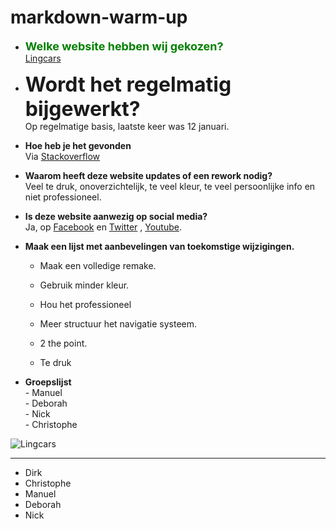 # markdown-warm-up


- <font size = "4" color=GREEN>**Welke website hebben wij gekozen?**</font> <br>
 [Lingcars](https://www.lingscars.com/)

- **<font size = "6">Wordt het regelmatig bijgewerkt?** </font><br>
Op regelmatige basis, laatste keer was 12 januari.

- **Hoe heb je het gevonden**<br>
Via [Stackoverflow](stackoverflow.com/)

- **Waarom heeft deze website updates of een rework nodig?** <br>
Veel te druk, onoverzichtelijk, te veel kleur, te veel persoonlijke info en niet professioneel. <br>

- **Is deze website aanwezig op social media?** <br>
Ja, op [Facebook](https://www.facebook.com/lingscars/) en [Twitter](https://twitter.com/LINGsCARS) , [Youtube](https://www.youtube.com/user/LINGsCARS).

- **Maak een lijst met aanbevelingen van toekomstige wijzigingen.**<br>
    - Maak een volledige remake.<br>
    - Gebruik minder kleur.<br>
    - Hou het professioneel<br>
    - Meer structuur het navigatie systeem. <br>
    - 2 the point. 

    

    - Te druk

- **Groepslijst**<br> - Manuel<br> - Deborah<br> - Nick<br> - Christophe




![Lingcars](https://scontent-ams3-1.xx.fbcdn.net/v/t1.0-9/13007237_824036854392888_4843025359792640940_n.jpg?_nc_cat=108&_nc_ht=scontent-ams3-1.xx&oh=583e2b0790e5c7fcc54191efb53affb3&oe=5CCDC040) 


---


      
- Dirk<br>
- Christophe<br>
- Manuel <br>
- Deborah <br>
- Nick <br>



